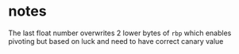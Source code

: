 # notes

The last float number overwrites 2 lower bytes of `rbp` which enables pivoting but based on luck and need to have correct canary value
